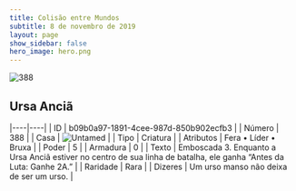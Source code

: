 ```yaml
---
title: Colisão entre Mundos
subtitle: 8 de novembro de 2019
layout: page
show_sidebar: false
hero_image: hero.png
---
```


![388](https://cdn.keyforgegame.com/media/card_front/pt/452_388_P6W225XMGF88_pt.png)

## Ursa Anciã

|----|----|
| ID | b09b0a97-1891-4cee-987d-850b902ecfb3 |
| Número | 388 |
| Casa | ![Untamed](https://archonarcana.com/images/thumb/b/bd/Untamed.png/22px-Untamed.png "Indomados") |
| Tipo | Criatura |
| Atributos | Fera • Líder • Bruxa |
| Poder | 5 |
| Armadura | 0 |
| Texto | Emboscada 3. Enquanto a Ursa Anciã estiver no centro de sua linha de batalha, ele ganha “Antes da Luta: Ganhe 2A.” |
| Raridade | Rara |
| Dizeres | Um urso manso não deixa de ser um urso. |
